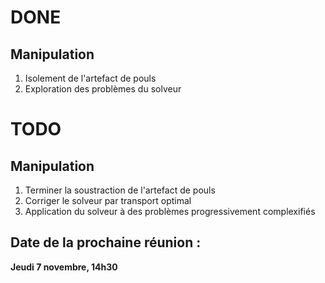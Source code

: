 # DONE

## Manipulation

1. Isolement de l'artefact de pouls
2. Exploration des problèmes du solveur

# TODO

## Manipulation
1. Terminer la soustraction de l'artefact de pouls
2. Corriger le solveur par transport optimal
3. Application du solveur à des problèmes progressivement complexifiés

## Date de la prochaine réunion :
**Jeudi 7 novembre, 14h30**
